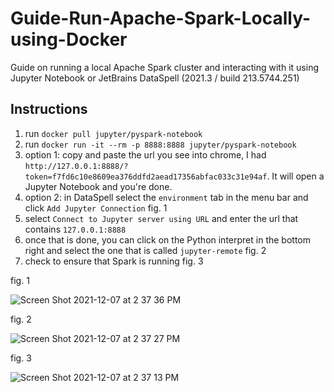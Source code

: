 # Guide-Run-Apache-Spark-Locally-using-Docker
Guide on running a local Apache Spark cluster and interacting with it using Jupyter Notebook or JetBrains DataSpell (2021.3 / build 213.5744.251)


## Instructions

1. run `docker pull jupyter/pyspark-notebook`
2. run `docker run -it --rm -p 8888:8888 jupyter/pyspark-notebook`
3. option 1: copy and paste the url you see into chrome, I had `http://127.0.0.1:8888/?token=f7fd6c10e8609ea376ddfd2aead17356abfac033c31e94af`. It will open a Jupyter Notebook and you're done.
4. option 2: in DataSpell select the `environment` tab in the menu bar and click `Add Jupyter Connection` fig. 1
5. select `Connect to Jupyter server using URL` and enter the url that contains `127.0.0.1:8888`
7. once that is done, you can click on the Python interpret in the bottom right and select the one that is called `jupyter-remote` fig. 2
8. check to ensure that Spark is running fig. 3

fig. 1

![Screen Shot 2021-12-07 at 2 37 36 PM](https://user-images.githubusercontent.com/51058259/145110705-79f64c7f-661f-4d30-bd66-4e170a7a0df2.png)

fig. 2

![Screen Shot 2021-12-07 at 2 37 27 PM](https://user-images.githubusercontent.com/51058259/145110796-c35596d6-5d50-4f28-b66c-2913725d435d.png)

fig. 3

![Screen Shot 2021-12-07 at 2 37 13 PM](https://user-images.githubusercontent.com/51058259/145110826-4c7aeb76-cd22-463e-af2e-44294b370620.png)
